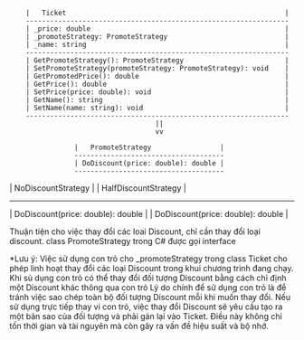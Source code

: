         |   Ticket                                                      |
        -----------------------------------------------------------------
        | _price: double                                                |
        | _promoteStrategy: PromoteStrategy                             |
        | _name: string                                                 |
        -----------------------------------------------------------------
        | GetPromoteStrategy(): PromoteStrategy                         |
        | SetPromoteStrategy(promoteStrategy: PromoteStrategy): void    |
        | GetPromotedPrice(): double                                    |
        | GetPrice(): double                                            |
        | SetPrice(price: double): void                                 |
        | GetName(): string                                             |
        | SetName(name: string): void                                   |
        -----------------------------------------------------------------
                                        ||           
                                        vv            

                    |   PromoteStrategy                 |  
                    -------------------------------------
                    | DoDiscount(price: double): double |   
                    -------------------------------------

|       NoDiscountStrategy          |       |       HalfDiscountStrategy        |
-------------------------------------       -------------------------------------
| DoDiscount(price: double): double |       | DoDiscount(price: double): double |


Thuận tiện cho việc thay đổi các loai Discount, chỉ cần thay đổi loại discount.
class PromoteStrategy trong C# được gọi interface

*Lưu ý: Việc sử dụng con trỏ cho _promoteStrategy trong class Ticket cho phép linh hoạt thay đổi các loại Discount trong khui chương trinh đang chạy. Khi sủ dụng con trỏ có thể thay đổi đối tượng Discount bằng cách chỉ định một Discount khác thông qua con trỏ
Lý do chính để sử dụng con trỏ là để tránh việc sao chép toàn bộ đối tượng Discount mỗi khi muốn thay đổi. Nếu sử dụng trực tiếp thay vi con trỏ, việc thay đổi Discount sẽ yêu cầu tạo ra một bản sao của đối tượng và phải gán lại vào Ticket. Điều này không chỉ tốn thời gian và tài nguyên mà còn gây ra vấn đề hiệu suất và bộ nhớ. 